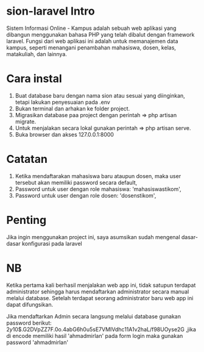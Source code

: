 # sion-laravel Intro

Sistem Informasi Online - Kampus adalah sebuah web aplikasi yang dibangun menggunakan bahasa PHP yang telah dibalut dengan framework laravel. Fungsi dari web aplikasi ini adalah untuk memanajemen data kampus, seperti menangani penambahan mahasiswa, dosen, kelas, matakuliah, dan lainnya.

# Cara instal 

1. Buat database baru dengan nama sion atau sesuai yang diinginkan, tetapi lakukan penyesuaian pada .env
2. Bukan terminal dan arhakan ke folder project.
3. Migrasikan database paa project dengan perintah => php artisan migrate.
4. Untuk menjalakan secara lokal gunakan perintah => php artisan serve.
5. Buka browser dan akses 127.0.0.1:8000


# Catatan
1. Ketika mendaftarakan mahasiswa baru ataupun dosen, maka user tersebut akan memiliki password secara default,
2. Password untuk user dengan role mahasiswa: 'mahasiswastikom',
3. Password untuk user dengan role dosen: 'dosenstikom',

# Penting
Jika ingin menggunakan project ini, saya asumsikan sudah mengenal dasar-dasar konfigurasi pada laravel

# NB
Ketika pertama kali berhasil menjalakan web app ini, tidak satupun terdapat administrator sehingga harus mendaftarkan administrator secara manual melalui database. Setelah terdapat seorang administrator baru web app ini dapat difungsikan.

Jika mendaftarkan Admin secara langsung melalui database gunakan password berikut: $2y$10$.G2DVpZZ7F.0o.4abG6h0u5sE7VMIVdhc11A1v2haL/f98UOyse2G ,jika di encode memiliki hasil 'ahmadmirlan' pada form login maka gunakan password 'ahmadmirlan'
